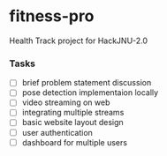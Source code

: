 # fitness-pro

Health Track project for HackJNU-2.0

### Tasks

- [ ] brief problem statement discussion
- [ ] pose detection implementaion locally
- [ ] video streaming on web
- [ ] integrating multiple streams
- [ ] basic website layout design
- [ ] user authentication
- [ ] dashboard for multiple users

